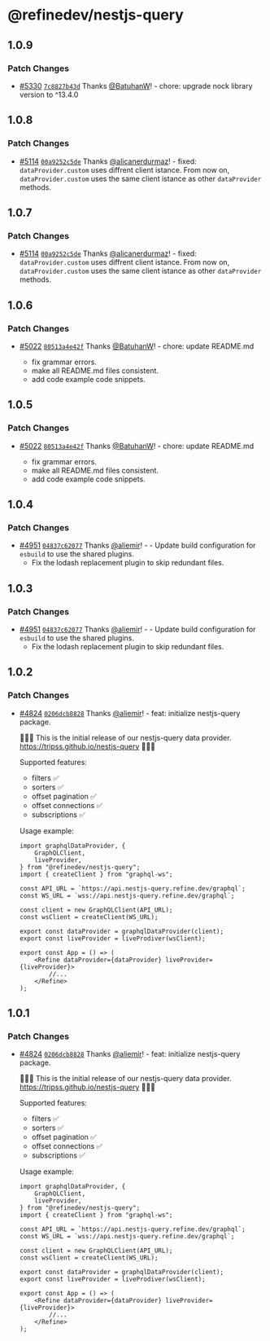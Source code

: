 # @refinedev/nestjs-query

## 1.0.9

### Patch Changes

-   [#5330](https://github.com/refinedev/refine/pull/5330) [`7c8827b43d`](https://github.com/refinedev/refine/commit/7c8827b43d9e378818be6ee23032925c97ce02d5) Thanks [@BatuhanW](https://github.com/BatuhanW)! - chore: upgrade nock library version to ^13.4.0

## 1.0.8

### Patch Changes

-   [#5114](https://github.com/refinedev/refine/pull/5114) [`00a9252c5de`](https://github.com/refinedev/refine/commit/00a9252c5de86aad544b0ca7d087c532c6d561fa) Thanks [@alicanerdurmaz](https://github.com/alicanerdurmaz)! - fixed: `dataProvider.custom` uses diffrent client istance.
    From now on, `dataProvider.custom` uses the same client istance as other `dataProvider` methods.

## 1.0.7

### Patch Changes

-   [#5114](https://github.com/refinedev/refine/pull/5114) [`00a9252c5de`](https://github.com/refinedev/refine/commit/00a9252c5de86aad544b0ca7d087c532c6d561fa) Thanks [@alicanerdurmaz](https://github.com/alicanerdurmaz)! - fixed: `dataProvider.custom` uses diffrent client istance.
    From now on, `dataProvider.custom` uses the same client istance as other `dataProvider` methods.

## 1.0.6

### Patch Changes

-   [#5022](https://github.com/refinedev/refine/pull/5022) [`80513a4e42f`](https://github.com/refinedev/refine/commit/80513a4e42f8dda39e01157643594a9e4c32001b) Thanks [@BatuhanW](https://github.com/BatuhanW)! - chore: update README.md

    -   fix grammar errors.
    -   make all README.md files consistent.
    -   add code example code snippets.

## 1.0.5

### Patch Changes

-   [#5022](https://github.com/refinedev/refine/pull/5022) [`80513a4e42f`](https://github.com/refinedev/refine/commit/80513a4e42f8dda39e01157643594a9e4c32001b) Thanks [@BatuhanW](https://github.com/BatuhanW)! - chore: update README.md

    -   fix grammar errors.
    -   make all README.md files consistent.
    -   add code example code snippets.

## 1.0.4

### Patch Changes

-   [#4951](https://github.com/refinedev/refine/pull/4951) [`04837c62077`](https://github.com/refinedev/refine/commit/04837c6207758a7460cfb7a5aff2a104967e20ea) Thanks [@aliemir](https://github.com/aliemir)! - - Update build configuration for `esbuild` to use the shared plugins.
    -   Fix the lodash replacement plugin to skip redundant files.

## 1.0.3

### Patch Changes

-   [#4951](https://github.com/refinedev/refine/pull/4951) [`04837c62077`](https://github.com/refinedev/refine/commit/04837c6207758a7460cfb7a5aff2a104967e20ea) Thanks [@aliemir](https://github.com/aliemir)! - - Update build configuration for `esbuild` to use the shared plugins.
    -   Fix the lodash replacement plugin to skip redundant files.

## 1.0.2

### Patch Changes

-   [#4824](https://github.com/refinedev/refine/pull/4824) [`0206dcb8828`](https://github.com/refinedev/refine/commit/0206dcb8828338ae5e4eef6ed74907e20dbc65ee) Thanks [@aliemir](https://github.com/aliemir)! - feat: initialize nestjs-query package.

    🎉🎉🎉 This is the initial release of our nestjs-query data provider. https://tripss.github.io/nestjs-query 🎉🎉🎉

    Supported features:

    -   filters ✅
    -   sorters ✅
    -   offset pagination ✅
    -   offset connections ✅
    -   subscriptions ✅

    Usage example:

    ```tsx
    import graphqlDataProvider, {
        GraphQLClient,
        liveProvider,
    } from "@refinedev/nestjs-query";
    import { createClient } from "graphql-ws";

    const API_URL = `https://api.nestjs-query.refine.dev/graphql`;
    const WS_URL = `wss://api.nestjs-query.refine.dev/graphql`;

    const client = new GraphQLClient(API_URL);
    const wsClient = createClient(WS_URL);

    export const dataProvider = graphqlDataProvider(client);
    export const liveProvider = liveProdiver(wsClient);

    export const App = () => (
        <Refine dataProvider={dataProvider} liveProvider={liveProvider}>
            //...
        </Refine>
    );
    ```

## 1.0.1

### Patch Changes

-   [#4824](https://github.com/refinedev/refine/pull/4824) [`0206dcb8828`](https://github.com/refinedev/refine/commit/0206dcb8828338ae5e4eef6ed74907e20dbc65ee) Thanks [@aliemir](https://github.com/aliemir)! - feat: initialize nestjs-query package.

    🎉🎉🎉 This is the initial release of our nestjs-query data provider. https://tripss.github.io/nestjs-query 🎉🎉🎉

    Supported features:

    -   filters ✅
    -   sorters ✅
    -   offset pagination ✅
    -   offset connections ✅
    -   subscriptions ✅

    Usage example:

    ```tsx
    import graphqlDataProvider, {
        GraphQLClient,
        liveProvider,
    } from "@refinedev/nestjs-query";
    import { createClient } from "graphql-ws";

    const API_URL = `https://api.nestjs-query.refine.dev/graphql`;
    const WS_URL = `wss://api.nestjs-query.refine.dev/graphql`;

    const client = new GraphQLClient(API_URL);
    const wsClient = createClient(WS_URL);

    export const dataProvider = graphqlDataProvider(client);
    export const liveProvider = liveProdiver(wsClient);

    export const App = () => (
        <Refine dataProvider={dataProvider} liveProvider={liveProvider}>
            //...
        </Refine>
    );
    ```
